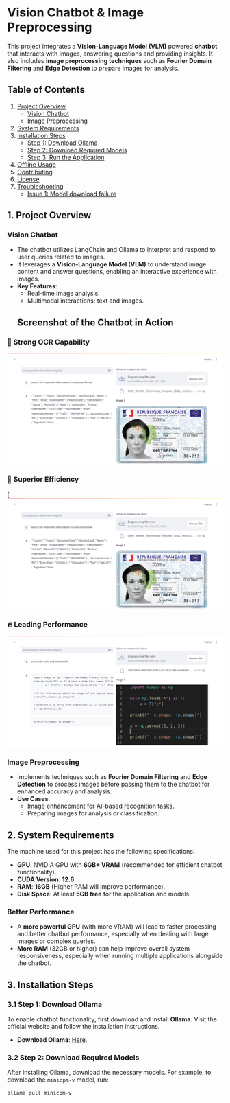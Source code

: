 # Vision Chatbot & Image Preprocessing

This project integrates a **Vision-Language Model (VLM)** powered **chatbot** that interacts with images, answering questions and providing insights. It also includes **image preprocessing techniques** such as **Fourier Domain Filtering** and **Edge Detection** to prepare images for analysis.

## Table of Contents
1. [Project Overview](#1-project-overview)
   - [Vision Chatbot](#vision-chatbot)
   - [Image Preprocessing](#image-preprocessing)
2. [System Requirements](#2-system-requirements)
3. [Installation Steps](#3-installation-steps)
   - [Step 1: Download Ollama](#31-step-1-download-ollama)
   - [Step 2: Download Required Models](#32-step-2-download-required-models)
   - [Step 3: Run the Application](#33-step-3-run-the-application)
4. [Offline Usage](#4-offline-usage)
5. [Contributing](#5-contributing)
6. [License](#6-license)
7. [Troubleshooting](#7-troubleshooting)
   - [Issue 1: Model download failure](#issue-1-model-download-failure)

## 1. Project Overview

### Vision Chatbot
- The chatbot utilizes LangChain and Ollama to interpret and respond to user queries related to images.
- It leverages a **Vision-Language Model (VLM)** to understand image content and answer questions, enabling an interactive experience with images.
- **Key Features**:
  - Real-time image analysis.
  - Multimodal interactions: text and images.
  ## Screenshot of the Chatbot in Action
 ### 💪 Strong OCR Capability
![Chatbot Screenshot](Chatbot-Screenshot)
### 🚀 Superior Efficiency
[![Chatbot-Screenshot 1](images/Screenshot-id.png)
### 🔥 Leading Performance
![Chatbot Screenshot](images/Screenshot-code.png)
### Image Preprocessing
- Implements techniques such as **Fourier Domain Filtering** and **Edge Detection** to process images before passing them to the chatbot for enhanced accuracy and analysis.
- **Use Cases**: 
  - Image enhancement for AI-based recognition tasks.
  - Preparing images for analysis or classification.

## 2. System Requirements

The machine used for this project has the following specifications:

- **GPU**: NVIDIA GPU with **6GB+ VRAM** (recommended for efficient chatbot functionality).
- **CUDA Version**: **12.6**.
- **RAM**: **16GB** (Higher RAM will improve performance).
- **Disk Space**: At least **5GB free** for the application and models.

### **Better Performance**
- A **more powerful GPU** (with more VRAM) will lead to faster processing and better chatbot performance, especially when dealing with large images or complex queries.
- **More RAM** (32GB or higher) can help improve overall system responsiveness, especially when running multiple applications alongside the chatbot.

## 3. Installation Steps

### 3.1 Step 1: Download Ollama
To enable chatbot functionality, first download and install **Ollama**. Visit the official website and follow the installation instructions.

- **Download Ollama**: [Here](https://www.ollama.com).

### 3.2 Step 2: Download Required Models
After installing Ollama, download the necessary models. For example, to download the `minicpm-v` model, run:
```bash
ollama pull minicpm-v
